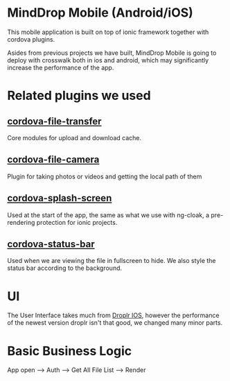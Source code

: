 # MindDrop Mobile (Android/iOS)

This mobile application is built on top of ionic framework together with cordova plugins. 

Asides from previous projects we have built, MindDrop Mobile is going to deploy with crosswalk both in ios and android, which may significantly increase the performance of the app.

# Related plugins we used

## [cordova-file-transfer](https://github.com/apache/cordova-plugin-file-transfer)
Core modules for upload and download cache.

## [cordova-file-camera](https://github.com/apache/cordova-plugin-camera)
Plugin for taking photos or videos and getting the local path of them

## [cordova-splash-screen](https://github.com/apache/cordova-plugin-splashscreen)
Used at the start of the app, the same as what we use with ng-cloak, a pre-rendering protection for ionic projects.

## [cordova-status-bar](https://github.com/apache/cordova-plugin-statusbar)
Used when we are viewing the file in fullscreen to hide. We also style the status bar according to the background.

# UI
The User Interface takes much from [Droplr IOS](droplr.com/apps/iphone), however the performance of the newest version droplr isn't that good, we changed many minor parts.

# Basic Business Logic
App open --> Auth --> Get All File List --> Render
